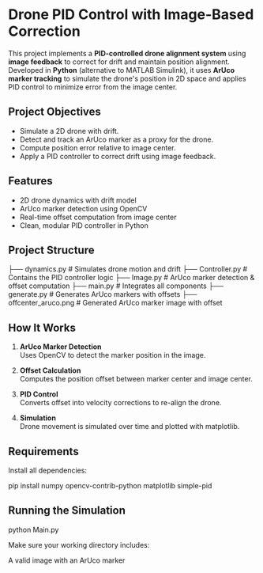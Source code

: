 # Drone PID Control with Image-Based Correction

This project implements a **PID-controlled drone alignment system** using **image feedback** to correct for drift and maintain position alignment. Developed in **Python** (alternative to MATLAB Simulink), it uses **ArUco marker tracking** to simulate the drone's position in 2D space and applies PID control to minimize error from the image center.

## Project Objectives

- Simulate a 2D drone with drift.
- Detect and track an ArUco marker as a proxy for the drone.
- Compute position error relative to image center.
- Apply a PID controller to correct drift using image feedback.

##  Features

- 2D drone dynamics with drift model
- ArUco marker detection using OpenCV
- Real-time offset computation from image center
- Clean, modular PID controller in Python

## Project Structure

├── dynamics.py # Simulates drone motion and drift
├── Controller.py # Contains the PID controller logic
├── Image.py # ArUco marker detection & offset computation
├── main.py # Integrates all components
├── generate.py # Generates ArUco markers with offsets
├── offcenter_aruco.png # Generated ArUco marker image with offset


## How It Works

1. **ArUco Marker Detection**  
   Uses OpenCV to detect the marker position in the image.

2. **Offset Calculation**  
   Computes the position offset between marker center and image center.

3. **PID Control**  
   Converts offset into velocity corrections to re-align the drone.

4. **Simulation**  
   Drone movement is simulated over time and plotted with matplotlib.

## Requirements

Install all dependencies:

pip install numpy opencv-contrib-python matplotlib simple-pid

## Running the Simulation

python Main.py

Make sure your working directory includes:

A valid image with an ArUco marker

